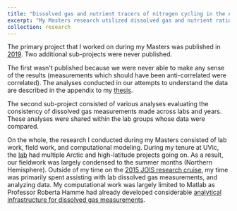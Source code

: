 ```yaml
---
title: "Dissolved gas and nutrient tracers of nitrogen cycling in the Arctic Ocean"
excerpt: "My Masters research utilized dissolved gas and nutrient ratio tracers to observe nitrogen cycling on ocean basin scales."
collection: research
---
```


The primary project that I worked on during my Masters was published in [2019](https://jen-reeve.github.io/publication/2019-reeve). 
Two additional sub-projects were never published. 

The first wasn't published because we were never able to make any sense of the results (measurements which should have been anti-correlated were correlated). 
The analyses conducted in our attempts to understand the data are described in the appendix to my [thesis](https://jen-reeve.github.io/publication/2016-reeve).

The second sub-project consisted of various analyses evaluating the consistency of dissolved gas measurements made across labs and years.
These analyses were shared within the lab groups whose data were compared.

On the whole, the research I conducted during my Masters consisted of lab work, field work, and computational modeling.
During my tenure at UVic, the [lab](https://web.uvic.ca/~rhamme/research.html) had multiple Arctic and high-latitude projects going on.
As a result, our fieldwork was largely condensed to the summer months (Northern Hemisphere).
Outside of my time on the [2015 JOIS research cruise](https://www2.whoi.edu/site/beaufortgyre/expeditions/2015-expedition/), my time was primarily spent assisting with lab dissolved gas measurements, and analyzing data.
My computational work was largely limited to Matlab as Professor Roberta Hamme had already developed considerable [analytical infrastructure for dissolved gas measurements](https://web.uvic.ca/~rhamme/download.html).
